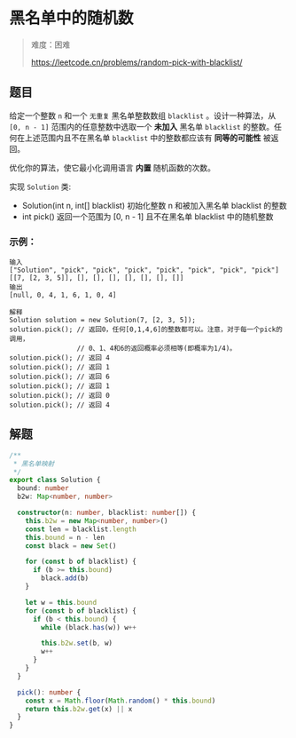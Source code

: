 # 黑名单中的随机数

> 难度：困难
>
> https://leetcode.cn/problems/random-pick-with-blacklist/

## 题目

给定一个整数 `n` 和一个 `无重复` 黑名单整数数组 `blacklist` 。设计一种算法，从 `[0, n - 1]` 范围内的任意整数中选取一个 **未加入** 黑名单 `blacklist` 的整数。任何在上述范围内且不在黑名单 `blacklist` 中的整数都应该有 **同等的可能性** 被返回。

优化你的算法，使它最小化调用语言 **内置** 随机函数的次数。

实现 `Solution` 类:

- Solution(int n, int[] blacklist) 初始化整数 n 和被加入黑名单 blacklist 的整数
- int pick() 返回一个范围为 [0, n - 1] 且不在黑名单 blacklist 中的随机整数
 

### 示例：

```
输入
["Solution", "pick", "pick", "pick", "pick", "pick", "pick", "pick"]
[[7, [2, 3, 5]], [], [], [], [], [], [], []]
输出
[null, 0, 4, 1, 6, 1, 0, 4]

解释
Solution solution = new Solution(7, [2, 3, 5]);
solution.pick(); // 返回0，任何[0,1,4,6]的整数都可以。注意，对于每一个pick的调用，
                 // 0、1、4和6的返回概率必须相等(即概率为1/4)。
solution.pick(); // 返回 4
solution.pick(); // 返回 1
solution.pick(); // 返回 6
solution.pick(); // 返回 1
solution.pick(); // 返回 0
solution.pick(); // 返回 4
```

## 解题

```ts
/**
 * 黑名单映射
 */
export class Solution {
  bound: number
  b2w: Map<number, number>

  constructor(n: number, blacklist: number[]) {
    this.b2w = new Map<number, number>()
    const len = blacklist.length
    this.bound = n - len
    const black = new Set()

    for (const b of blacklist) {
      if (b >= this.bound)
        black.add(b)
    }

    let w = this.bound
    for (const b of blacklist) {
      if (b < this.bound) {
        while (black.has(w)) w++

        this.b2w.set(b, w)
        w++
      }
    }
  }

  pick(): number {
    const x = Math.floor(Math.random() * this.bound)
    return this.b2w.get(x) || x
  }
}
```